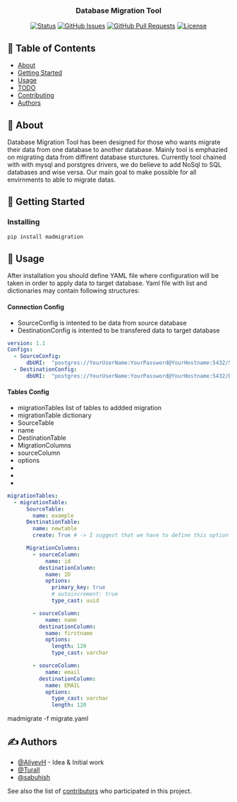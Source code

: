 <!-- <p align="center">
  <a href="" rel="noopener">
 <img width=200px height=200px src="https://avatars1.githubusercontent.com/u/69718719?s=200&v=4" alt="Project logo"></a>
</p> -->

<h3 align="center">Database Migration Tool</h3>

<div align="center">

[![Status](https://img.shields.io/badge/status-active-success.svg)]()
[![GitHub Issues](https://img.shields.io/github/issues/kylelobo/The-Documentation-Compendium.svg)](https://github.com/MadeByMads/mad-migration/issues)
[![GitHub Pull Requests](https://img.shields.io/github/issues-pr/kylelobo/The-Documentation-Compendium.svg)](https://github.com/MadeByMads/mad-migration/pulls)
[![License](https://img.shields.io/badge/license-MIT-blue.svg)](/LICENSE)

</div>


## 📝 Table of Contents

- [About](https://github.com/MadeByMads/mad-migration#-about-)
- [Getting Started](https://github.com/MadeByMads/mad-migration#-getting_started-)
- [Usage](https://github.com/MadeByMads/mad-migration#-usage-)
- [TODO](https://github.com/MadeByMads/mad-migration/projects/1)
- [Contributing](https://github.com/MadeByMads/mad-migration/blob/master/mdCONTRIBUTING.md)
- [Authors](https://github.com/MadeByMads/mad-migration#%EF%B8%8F-authors-)

## 🧐 About <a name = "about"></a>

Database Migration Tool has been designed for those who wants migrate their data from one database to another database. Mainly tool is emphazied on migrating data from diffirent database sturctures. Currently tool chained with with mysql and porstgres drivers, we do believe to add NoSql to SQL databases and wise versa. Our main goal to make possible for all envirnments to able to migrate datas. 
## 🏁 Getting Started <a name = "getting_started"></a>

### Installing

```bash
pip install madmigration
```

## 🎈 Usage <a name="usage"></a>

After installation you should define YAML file where configuration will be taken in order to apply data to target database. Yaml file with list and dictionaries  may contain following structures:

#### Connection Config

- SourceConfig is intented to be data from source database
- DestinationConfig is intented to be transfered data to target database

```yaml
version: 1.1
Configs:
  - SourceConfig:
      dbURI:  "postgres://YourUserName:YourPassword@YourHostname:5432/SourDB";
  - DestinationConfig:
      dbURI:  "postgres://YourUserName:YourPassword@YourHostname:5432/DestinationDB";
```

#### Tables Config
- migrationTables list of tables to addded migration
- migrationTable dictionary 
- SourceTable
- name
- DestinationTable
- MigrationColumns
- sourceColumn
- options
- 
- 
- 

```yaml
migrationTables:
  - migrationTable:
      SourceTable:
        name: example
      DestinationTable:
        name: newtable
        create: True # -> I suggest that we have to define this option that will tell us whether we have to create tables or not

      MigrationColumns:
        - sourceColumn:
            name: id
          destinationColumn: 
            name: ID
            options:
              primary_key: true
              # autoincrement: true
              type_cast: uuid

        - sourceColumn:
            name: name
          destinationColumn:
            name: firstname
            options:
              length: 120
              type_cast: varchar

        - sourceColumn:
            name: email
          destinationColumn:
            name: EMAIL
            options:
              type_cast: varchar
              length: 120

```

madmigrate -f migrate.yaml


## ✍️ Authors <a name = "authors"></a>

- [@AliyevH](https://github.com/AliyevH) - Idea & Initial work
- [@Turall](https://github.com/Turall) 
- [@sabuhish](https://github.com/sabuhish)

See also the list of [contributors](https://github.com/MadeByMads/mad-migration/graphs/contributors) who participated in this project.

